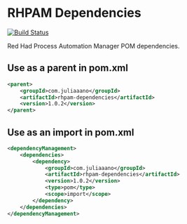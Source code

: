 # RHPAM Dependencies
[![Build Status](https://travis-ci.com/juliaaano/rhpam-dependencies.svg)](https://travis-ci.com/juliaaano/rhpam-dependencies)

Red Had Process Automation Manager POM dependencies.

## Use as a parent in pom.xml
```xml
<parent>
    <groupId>com.juliaaano</groupId>
    <artifactId>rhpam-dependencies</artifactId>
    <version>1.0.2</version>
</parent>
```

## Use as an import in pom.xml
```xml
<dependencyManagement>
    <dependencies>
        <dependency>
            <groupId>com.juliaaano</groupId>
            <artifactId>rhpam-dependencies</artifactId>
            <version>1.0.2</version>
            <type>pom</type>
            <scope>import</scope>
        </dependency>
    </dependencies>
</dependencyManagement>
```
